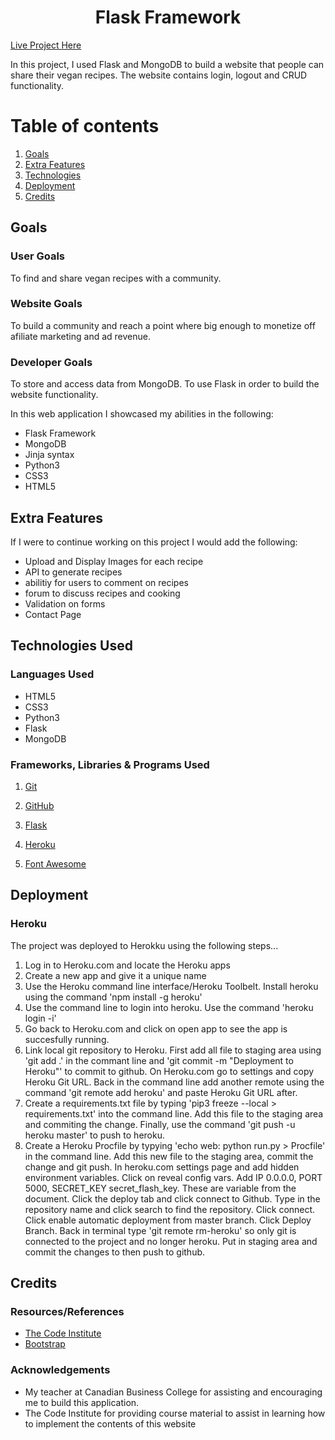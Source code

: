 # <div align="center">Flask Framework</div>

[Live Project Here](https://vegan-sharing-app.herokuapp.com/)

In this project, I used Flask and MongoDB to build a website that people can share their vegan recipes. The website contains login, logout and CRUD functionality. 

# Table of contents

1. [Goals](#goals)
2. [Extra Features](#extra) 
3. [Technologies](#technology)
4. [Deployment](#deployment)
5. [Credits](#credits)

## Goals <a name="goals"></a>

### User Goals

To find and share vegan recipes with a community.

### Website Goals

 To build a community and reach a point where big enough to monetize off afiliate marketing and ad revenue. 
 
### Developer Goals

To store and access data from MongoDB. To use Flask in order to build the website functionality.

In this web application I showcased my abilities in the following:

- Flask Framework
- MongoDB
- Jinja syntax
- Python3
- CSS3
- HTML5

## Extra Features <a name="extra"></a>

If I were to continue working on this project I would add the following:

- Upload and Display Images for each recipe
- API to generate recipes
- abilitiy for users to comment on recipes
- forum to discuss recipes and cooking
- Validation on forms
- Contact Page

## Technologies Used <a name="technologies"></a>

### Languages Used

- HTML5
- CSS3
- Python3
- Flask
- MongoDB

### Frameworks, Libraries & Programs Used

1. [Git](https://git-scm.com/)

2. [GitHub](https://github.com/)

3. [Flask](https://flask.palletsprojects.com/en/2.0.x/)

4. [Heroku](heroku.com)

5. [Font Awesome](https://fontawesome.com/)


## Deployment <a name="deployment"></a>

### Heroku

The project was deployed to Herokku using the following steps...

1. Log in to Heroku.com and locate the Heroku apps
2. Create a new app and give it a unique name
3. Use the Heroku command line interface/Heroku Toolbelt. Install heroku using the command 'npm install -g heroku'
4. Use the command line to login into heroku. Use the command 'heroku login -i'
5. Go back to Heroku.com and click on open app to see the app is succesfully running.
6. Link local git repository to Heroku. First add all file to staging area using 'git add .' in the commant line and 'git commit -m "Deployment to Heroku"' to commit to github. On Heroku.com go to settings and copy Heroku Git URL. Back in the command line add another remote using the command 'git remote add heroku' and paste Heroku Git URL after. 
7. Create a requirements.txt file by typing 'pip3 freeze --local > requirements.txt' into the command line. Add this file to the staging area and commiting the change. Finally, use the command 'git push -u heroku master' to push to heroku. 
8. Create a Heroku Procfile by typying 'echo web: python run.py > Procfile' in the command line. Add this new file to the staging area, commit the change and git push. In heroku.com settings page and add hidden environment variables. Click on reveal config vars. Add IP 0.0.0.0, PORT 5000, SECRET_KEY secret_flash_key. These are variable from the document. Click the deploy tab and click connect to Github. Type in the repository name and click search to find the repository. Click connect. Click enable automatic deployment from master branch. Click Deploy Branch. Back in terminal type 'git remote rm-heroku' so only git is connected to the project and no longer heroku. Put in staging area and commit the changes to then push to github. 

## Credits <a name="credits"></a>

### Resources/References

- [The Code Institute](https://codeinstitute.net/)
- [Bootstrap](https://getbootstrap.com/)

### Acknowledgements

- My teacher at Canadian Business College for assisting and encouraging me to build this application. 
- The Code Institute for providing course material to assist in learning how to implement the contents of this website
